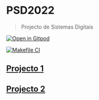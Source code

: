 # PSD2022

>Projecto de Sistemas Digitais

[![Open in Gitpod](https://gitpod.io/button/open-in-gitpod.svg)](https://gitpod.io/#https://github.com/martinhofigueiredo/PSD2022)

[![Makefile CI](https://github.com/martinhofigueiredo/PSD2022/actions/workflows/test.yml/badge.svg)](https://github.com/martinhofigueiredo/PSD2022/actions/workflows/test.yml)

## [Projecto 1](https://github.com/martinhofigueiredo/PSD2022/tree/main/Project1) 

## [Projecto 2](https://github.com/martinhofigueiredo/PSD2022/tree/main/Project2) 
